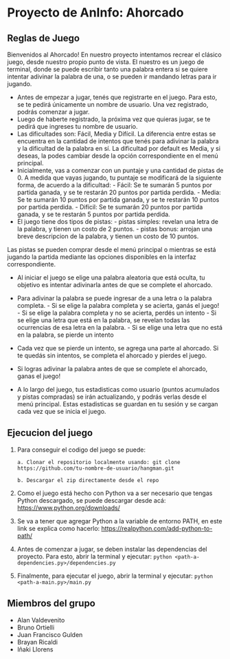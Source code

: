# Proyecto de AnInfo: Ahorcado

## Reglas de Juego

Bienvenidos al Ahorcado! En nuestro proyecto intentamos recrear el clásico juego, desde nuestro propio punto de vista. El nuestro es un juego de terminal, donde se puede escribir tanto una palabra entera si se quiere intentar adivinar la palabra de una, o se pueden ir mandando letras para ir jugando. 

- Antes de empezar a jugar, tenés que registrarte en el juego. Para esto, se te pedirá únicamente un nombre de usuario. Una vez registrado, podrás comenzar a jugar. 
- Luego de haberte registrado, la próxima vez que quieras jugar, se te pedirá que ingreses tu nombre de usuario. 
- Las dificultades son: Fácil, Media y Difícil. La diferencia entre estas se encuentra en la cantidad de intentos que tenés para adivinar la palabra y la dificultad de la palabra en sí. La dificultad por default es Media, y si deseas, la podes cambiar desde la opción correspondiente en el menú principal.
- Inicialmente, vas a comenzar con un puntaje y una cantidad de pistas de 0. A medida que vayas jugando, tu puntaje se modificará de la siguiente forma, de acuerdo a la dificultad:
       - Fácil: Se te sumarán 5 puntos por partida ganada, y se te restarán 20 puntos por partida perdida.
       - Media: Se te sumarán 10 puntos por partida ganada, y se te restarán 10 puntos por partida perdida.
       - Difícil: Se te sumarán 20 puntos por partida ganada, y se te restarán 5 puntos por partida perdida.
- El juego tiene dos tipos de pistas:
       - pistas simples: revelan una letra de la palabra, y tienen un costo de 2 puntos.
       - pistas bonus: arrojan una breve descripcion de la palabra, y tienen un costo de 10 puntos.

Las pistas se pueden comprar desde el menú principal o mientras se está jugando la partida mediante las opciones disponibles en la interfaz correspondiente.

- Al iniciar el juego se elige una palabra aleatoria que está oculta, tu objetivo es intentar adivinarla antes de que se complete el ahorcado. 
- Para adivinar la palabra se puede ingresar de a una letra o la palabra completa.
       - Si se elige la palabra completa y se acierta, ganás el juego!
       - Si se elige la palabra completa y no se acierta, perdés un intento
       - Si se elige una letra que está en la palabra, se revelan todas las ocurrencias de esa letra en la palabra.
       - Si se elige una letra que no está en la palabra, se pierde un intento

- Cada vez que se pierde un intento, se agrega una parte al ahorcado. Si te quedás sin intentos, se completa el ahorcado y pierdes el juego.
- Si logras adivinar la palabra antes de que se complete el ahorcado, ganas el juego!
- A lo largo del juego, tus estadisticas como usuario (puntos acumulados y pistas compradas) se irán actualizando, y podrás verlas desde el menú principal. Estas estadisticas se guardan en tu sesión y se cargan cada vez que se inicia el juego.

## Ejecucion del juego

1. Para conseguir el codigo del juego se puede:

       a. Clonar el repositorio localmente usando: git clone https://github.com/tu-nombre-de-usuario/hangman.git

       b. Descargar el zip directamente desde el repo

2. Como el juego está hecho con Python va a ser necesario que tengas Python descargado, se puede descargar desde acá: https://www.python.org/downloads/
3. Se va a tener que agregar Python a la variable de entorno PATH, en este link se explica como hacerlo: https://realpython.com/add-python-to-path/
4. Antes de comenzar a jugar, se deben instalar las dependencias del proyecto. Para esto, abrir la terminal y ejecutar: `python <path-a-dependencies.py>/dependencies.py`
5. Finalmente, para ejecutar el juego, abrir la terminal y ejecutar: `python <path-a-main.py>/main.py`

## Miembros del grupo
- Alan Valdevenito
- Bruno Ortielli
- Juan Francisco Gulden
- Brayan Ricaldi
- Iñaki Llorens
